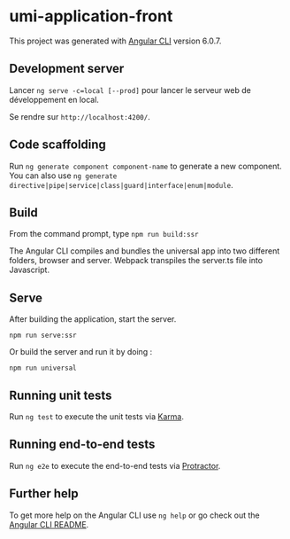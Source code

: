 # umi-application-front

This project was generated with [Angular CLI](https://github.com/angular/angular-cli) version 6.0.7.

## Development server

Lancer `ng serve -c=local [--prod]` pour lancer le serveur web de développement en local. 

Se rendre sur `http://localhost:4200/`.

## Code scaffolding

Run `ng generate component component-name` to generate a new component. You can also use `ng generate directive|pipe|service|class|guard|interface|enum|module`.

## Build
From the command prompt, type `npm run build:ssr`  

The Angular CLI compiles and bundles the universal app into two different folders, browser and server. Webpack transpiles the server.ts file into Javascript.

## Serve
After building the application, start the server.  

`npm run serve:ssr`

Or build the server and run it by doing :
```
npm run universal
```

## Running unit tests

Run `ng test` to execute the unit tests via [Karma](https://karma-runner.github.io).

## Running end-to-end tests

Run `ng e2e` to execute the end-to-end tests via [Protractor](http://www.protractortest.org/).

## Further help

To get more help on the Angular CLI use `ng help` or go check out the [Angular CLI README](https://github.com/angular/angular-cli/blob/master/README.md).

